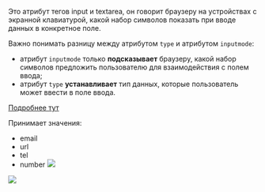 Это атрибут тегов input и textarea, он говорит браузеру на устройствах с экранной клавиатурой, какой набор символов показать при вводе данных в конкретное поле.

Важно понимать разницу между атрибутом `type` и атрибутом `inputmode`:

- атрибут `inputmode` только **подсказывает** браузеру, какой набор символов предложить пользователю для взаимодействия с полем ввода;
- атрибут `type` **устанавливает** тип данных, которые пользователь может ввести в поле ввода.

[Подробнее тут](https://doka.guide/html/inputmode/)

Принимает значения:

- email
- url
- tel
- number
![](https://solid-canidae-759.notion.site/image/https%3A%2F%2Fprod-files-secure.s3.us-west-2.amazonaws.com%2F88b5ae27-ae96-47e9-9b3e-04a5469da5df%2Fa25393c2-dbf0-4655-8c0d-73a49996edce%2FUntitled.png?table=block&id=145dcd93-9d44-813c-a5bb-ecb359730bba&spaceId=88b5ae27-ae96-47e9-9b3e-04a5469da5df&width=1360&userId=&cache=v2)


![](https://solid-canidae-759.notion.site/image/https%3A%2F%2Fprod-files-secure.s3.us-west-2.amazonaws.com%2F88b5ae27-ae96-47e9-9b3e-04a5469da5df%2Fd4b551fa-1507-41c0-994c-ddd7350ce6c7%2FUntitled.png?table=block&id=145dcd93-9d44-8199-8930-f82a25f161cd&spaceId=88b5ae27-ae96-47e9-9b3e-04a5469da5df&width=1150&userId=&cache=v2)
